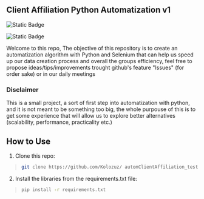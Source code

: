 ## Client Affiliation Python Automatization v1

![Static Badge](https://img.shields.io/badge/version-v1-green)

![Static Badge](https://img.shields.io/badge/DevTeam-seti-red?style=for-the-badge&logo=github)

Welcome to this repo, 
The objective of this repository is to create an automatization algorithm with Python and Selenium that can help us speed up our data creation process and overall the groups efficiency, feel free to propose ideas/tips/improvements trought github's feature "Issues" (for order sake) or in our daily meetings

### Disclaimer

This is a small project, a sort of first step into automatization with python, and it is not meant to be something too big, the whole purpouse of this is to get some experience that will allow us to explore better alternatives (scalability, performance, practicality etc.)

## How to Use

1. Clone this repo:

> ```sh
> git clone https://github.com/Kolozuz/ automClientAffiliation_test
> ```

2. Install the libraries from the requirements.txt file:

> ```sh
> pip install -r requirements.txt
> ```
